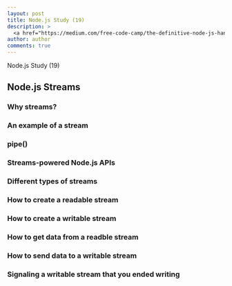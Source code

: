 ```yaml
---
layout: post
title: Node.js Study (19)
description: >
  <a href="https://medium.com/free-code-camp/the-definitive-node-js-handbook-6912378afc6e">학습자료링크</a>
author: author
comments: true
---
```

Node.js Study (19)

## Node.js Streams

### Why streams?

### An example of a stream

### pipe()

### Streams-powered Node.js APIs

### Different types of streams

### How to create a readable stream

### How to create a writable stream

### How to get data from a readble stream

### How to send data to a writable stream

### Signaling a writable stream that you ended writing
